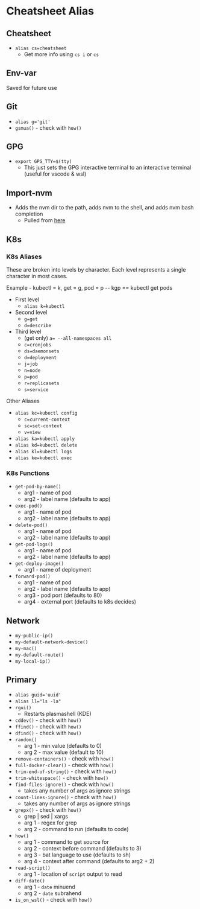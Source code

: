 # Cheatsheet Alias

## Cheatsheet

* `alias cs=cheatsheet`
  * Get more info using `cs i` or `cs`

## Env-var

Saved for future use

## Git

* `alias g='git'`
* `gsmua()` - check with `how()`

## GPG

* `export GPG_TTY=$(tty)`
  * This just sets the GPG interactive terminal to an interactive terminal (useful for vscode & wsl)

## Import-nvm

* Adds the nvm dir to the path, adds nvm to the shell, and adds nvm bash completion
  * Pulled from [here](https://github.com/nvm-sh/nvm#git-install)

## K8s

### K8s Aliases

These are broken into levels by character. Each level represents a single character in most cases.

Example - kubectl = k, get = g, pod = p -- kgp == kubectl get pods

* First level
  * `alias k=kubectl`
* Second level
  * `g=get`
  * `d=describe`
* Third level
  * (get only) `a= --all-namespaces all`
  * `c=cronjobs`
  * `ds=daemonsets`
  * `d=deployment`
  * `j=job`
  * `n=node`
  * `p=pod`
  * `r=replicasets`
  * `s=service`

Other Aliases

  * `alias kc=kubectl config`
    * `c=current-context`
    * `sc=set-context`
    * `v=view`
  * `alias ka=kubectl apply`
  * `alias kd=kubectl delete`
  * `alias kl=kubectl logs`
  * `alias ke=kubectl exec`

### K8s Functions

  * `get-pod-by-name()`
    * arg1 - name of pod
    * arg2 - label name (defaults to app)
  * `exec-pod()`
    * arg1 - name of pod
    * arg2 - label name (defaults to app)
  * `delete-pod()`
    * arg1 - name of pod
    * arg2 - label name (defaults to app)
  * `get-pod-logs()`
    * arg1 - name of pod
    * arg2 - label name (defaults to app)
  * `get-deploy-image()`
    * arg1 - name of deployment
  * `forward-pod()`
    * arg1 - name of pod
    * arg2 - label name (defaults to app)
    * arg3 - pod port (defaults to 80)
    * arg4 - external port (defaults to k8s decides)

## Network

* `my-public-ip()`
* `my-default-network-device()`
* `my-mac()`
* `my-default-route()`
* `my-local-ip()`

## Primary

* `alias guid='uuid'`
* `alias ll="ls -la"`
* `rgui()`
  * Restarts plasmashell (KDE)
* `cddev()` - check with `how()`
* `ffind()` - check with `how()`
* `dfind()` - check with `how()`
* `random()`
  * arg 1 - min value (defaults to 0)
  * arg 2 - max value (default to 10)
* `remove-containers()` - check with `how()`
* `full-docker-clear()` - check with `how()`
* `trim-end-of-string()` - check with `how()`
* `trim-whitespace()` - check with `how()`
* `find-files-ignore()` - check with `how()`
  * takes any number of args as ignore strings
* `count-lines-ignore()` - check with `how()`
  * takes any number of args as ignore strings
* `grepx()` - check with `how()`
  * grep | sed | xargs
  * arg 1 - regex for grep
  * arg 2 - command to run (defaults to code)
* `how()`
  * arg 1 - command to get source for
  * arg 2 - context before command (defaults to 3)
  * arg 3 - bat language to use (defaults to sh)
  * arg 4 - context after command (defaults to arg2 + 2)
* `read-script()`
  * arg 1 - location of `script` output to read
* `diff-date()`
  * arg 1 - `date` minuend
  * arg 2 - `date` subrahend
* `is_on_wsl()` - check with `how()`
